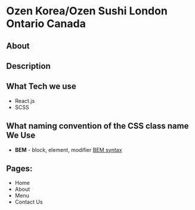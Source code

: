 # Ozen Korea/Ozen Sushi London Ontario Canada

## About

## Description

## What Tech we use

- React.js
- SCSS

## What naming convention of the CSS class name We Use

- **BEM** - block, element, modifier
  [BEM syntax](https://csswizardry.com/2013/01/mindbemding-getting-your-head-round-bem-syntax/)

## Pages:

- Home
- About
- Menu
- Contact Us
